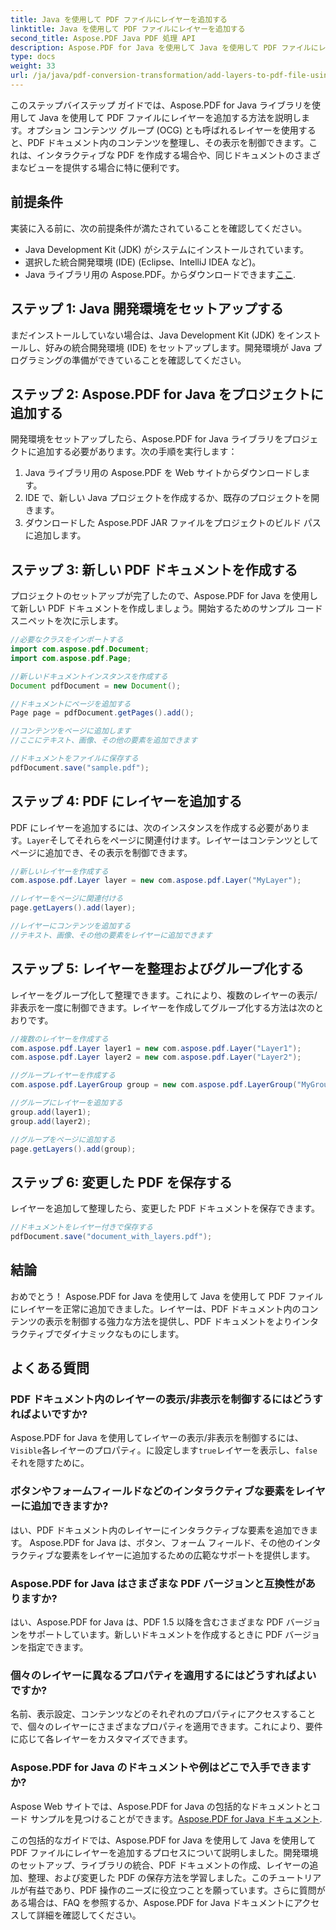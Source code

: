```yaml
---
title: Java を使用して PDF ファイルにレイヤーを追加する
linktitle: Java を使用して PDF ファイルにレイヤーを追加する
second_title: Aspose.PDF Java PDF 処理 API
description: Aspose.PDF for Java を使用して Java を使用して PDF ファイルにレイヤーを追加する方法を学びます。このステップバイステップのガイドにはソース コードが含まれており、PDF の操作を簡単にカバーします。
type: docs
weight: 33
url: /ja/java/pdf-conversion-transformation/add-layers-to-pdf-file-using-java/
---
```

このステップバイステップ ガイドでは、Aspose.PDF for Java ライブラリを使用して Java を使用して PDF ファイルにレイヤーを追加する方法を説明します。オプション コンテンツ グループ (OCG) とも呼ばれるレイヤーを使用すると、PDF ドキュメント内のコンテンツを整理し、その表示を制御できます。これは、インタラクティブな PDF を作成する場合や、同じドキュメントのさまざまなビューを提供する場合に特に便利です。

## 前提条件
実装に入る前に、次の前提条件が満たされていることを確認してください。

- Java Development Kit (JDK) がシステムにインストールされています。
- 選択した統合開発環境 (IDE) (Eclipse、IntelliJ IDEA など)。
-  Java ライブラリ用の Aspose.PDF。からダウンロードできます[ここ](https://releases.aspose.com/pdf/java/).

## ステップ 1: Java 開発環境をセットアップする
まだインストールしていない場合は、Java Development Kit (JDK) をインストールし、好みの統合開発環境 (IDE) をセットアップします。開発環境が Java プログラミングの準備ができていることを確認してください。

## ステップ 2: Aspose.PDF for Java をプロジェクトに追加する
開発環境をセットアップしたら、Aspose.PDF for Java ライブラリをプロジェクトに追加する必要があります。次の手順を実行します：

1. Java ライブラリ用の Aspose.PDF を Web サイトからダウンロードします。
2. IDE で、新しい Java プロジェクトを作成するか、既存のプロジェクトを開きます。
3. ダウンロードした Aspose.PDF JAR ファイルをプロジェクトのビルド パスに追加します。

## ステップ 3: 新しい PDF ドキュメントを作成する
プロジェクトのセットアップが完了したので、Aspose.PDF for Java を使用して新しい PDF ドキュメントを作成しましょう。開始するためのサンプル コード スニペットを次に示します。

```java
//必要なクラスをインポートする
import com.aspose.pdf.Document;
import com.aspose.pdf.Page;

//新しいドキュメントインスタンスを作成する
Document pdfDocument = new Document();

//ドキュメントにページを追加する
Page page = pdfDocument.getPages().add();

//コンテンツをページに追加します
//ここにテキスト、画像、その他の要素を追加できます

//ドキュメントをファイルに保存する
pdfDocument.save("sample.pdf");
```

## ステップ 4: PDF にレイヤーを追加する
PDF にレイヤーを追加するには、次のインスタンスを作成する必要があります。`Layer`そしてそれらをページに関連付けます。レイヤーはコンテンツとしてページに追加でき、その表示を制御できます。

```java
//新しいレイヤーを作成する
com.aspose.pdf.Layer layer = new com.aspose.pdf.Layer("MyLayer");

//レイヤーをページに関連付ける
page.getLayers().add(layer);

//レイヤーにコンテンツを追加する
//テキスト、画像、その他の要素をレイヤーに追加できます
```

## ステップ 5: レイヤーを整理およびグループ化する
レイヤーをグループ化して整理できます。これにより、複数のレイヤーの表示/非表示を一度に制御できます。レイヤーを作成してグループ化する方法は次のとおりです。

```java
//複数のレイヤーを作成する
com.aspose.pdf.Layer layer1 = new com.aspose.pdf.Layer("Layer1");
com.aspose.pdf.Layer layer2 = new com.aspose.pdf.Layer("Layer2");

//グループレイヤーを作成する
com.aspose.pdf.LayerGroup group = new com.aspose.pdf.LayerGroup("MyGroup");

//グループにレイヤーを追加する
group.add(layer1);
group.add(layer2);

//グループをページに追加する
page.getLayers().add(group);
```

## ステップ 6: 変更した PDF を保存する
レイヤーを追加して整理したら、変更した PDF ドキュメントを保存できます。

```java
//ドキュメントをレイヤー付きで保存する
pdfDocument.save("document_with_layers.pdf");
```

## 結論
おめでとう！ Aspose.PDF for Java を使用して Java を使用して PDF ファイルにレイヤーを正常に追加できました。レイヤーは、PDF ドキュメント内のコンテンツの表示を制御する強力な方法を提供し、PDF ドキュメントをよりインタラクティブでダイナミックなものにします。

## よくある質問

### PDF ドキュメント内のレイヤーの表示/非表示を制御するにはどうすればよいですか?
 Aspose.PDF for Java を使用してレイヤーの表示/非表示を制御するには、`Visible`各レイヤーのプロパティ。に設定します`true`レイヤーを表示し、`false`それを隠すために。

### ボタンやフォームフィールドなどのインタラクティブな要素をレイヤーに追加できますか?
はい、PDF ドキュメント内のレイヤーにインタラクティブな要素を追加できます。 Aspose.PDF for Java は、ボタン、フォーム フィールド、その他のインタラクティブな要素をレイヤーに追加するための広範なサポートを提供します。

### Aspose.PDF for Java はさまざまな PDF バージョンと互換性がありますか?
はい、Aspose.PDF for Java は、PDF 1.5 以降を含むさまざまな PDF バージョンをサポートしています。新しいドキュメントを作成するときに PDF バージョンを指定できます。

### 個々のレイヤーに異なるプロパティを適用するにはどうすればよいですか?
名前、表示設定、コンテンツなどのそれぞれのプロパティにアクセスすることで、個々のレイヤーにさまざまなプロパティを適用できます。これにより、要件に応じて各レイヤーをカスタマイズできます。

### Aspose.PDF for Java のドキュメントや例はどこで入手できますか?
 Aspose Web サイトでは、Aspose.PDF for Java の包括的なドキュメントとコード サンプルを見つけることができます。[Aspose.PDF for Java ドキュメント](https://reference.aspose.com/pdf/java/).


この包括的なガイドでは、Aspose.PDF for Java を使用して Java を使用して PDF ファイルにレイヤーを追加するプロセスについて説明しました。開発環境のセットアップ、ライブラリの統合、PDF ドキュメントの作成、レイヤーの追加、整理、および変更した PDF の保存方法を学習しました。このチュートリアルが有益であり、PDF 操作のニーズに役立つことを願っています。さらに質問がある場合は、FAQ を参照するか、Aspose.PDF for Java ドキュメントにアクセスして詳細を確認してください。